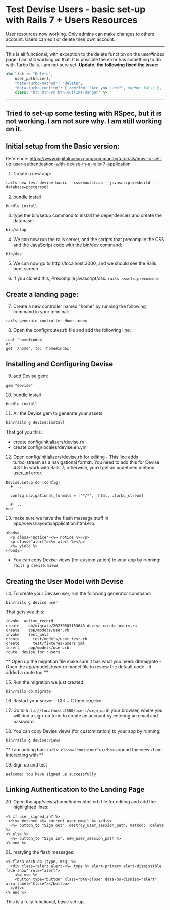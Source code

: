 # Test Devise Users - basic set-up with Rails 7 + Users Resources

User resources now working. Only admins can make changes to others account. Users can edit or delete their own account.

---

This is all functional, with exception to the delete function on the user#index page. I am still working on that. It is possible the error has something to do with Turbo Rails. I am not sure yet.
<b>Update, the following fixed the issue:</b>
```Ruby
<%= link_to "Delete", 
    user_path(user), 
    "data-turbo-method": "delete",
    "data-turbo-confirm": { confirm: "Are you sure?", turbo: false }, 
    class: "btn btn-sm btn-outline-danger" %>
```

---

## Tried to set-up some testing with RSpec, but it is not working. I am not sure why. I am still working on it.


## Initial setup from the Basic version:

Reference: https://www.digitalocean.com/community/tutorials/how-to-set-up-user-authentication-with-devise-in-a-rails-7-application

1. Create a new app:
```
rails new test-devise-basic --css=bootstrap --javascript=esbuild --database=postgresql
```

2. bundle install
```
bundle install
```

3. type the bin/setup command to install the dependencies and create the database:
```
bin/setup
```

4. We can now run the rails server, and the scripts that precompile the CSS and the JavaScript code with the bin/dev command:
```
bin/dev
```

5. We can now go to http://localhost:3000, and we should see the Rails boot screen.

6. If you cloned this, Precompile javascript/css: ```rails assets:precompile```

## Create a landing page:

7. Create a new controller named "home" by running the following command in your terminal:
```
rails generate controller Home index
```

8. Open the config/routes.rb file and add the following line:
```
root 'home#index'
or
get '/home', to: 'home#index'
```
## Installing and Configuring Devise

9. add Devise gem:
```
gem "devise"
```

10. bundle install
```
bundle install
```

11. All the Devise gem to generate your assets:
```
bin/rails g devise:install
```
That got you this:<br>
* create  config/initializers/devise.rb
* create  config/locales/devise.en.yml

12. Open config/initializers/devise.rb for editing - This line adds turbo_stream as a navigational format. You need to add this for Devise 4.8.1 to work with Rails 7; otherwise, you’d get an undefined method user_url error.
```
Devise.setup do |config|
  # ...

  config.navigational_formats = ['*/*', :html, :turbo_stream]

  # ...
end
```

13. make sure we have the flash message stuff in app/views/layouts/application.html.erb:
```
<body>
  <p class="notice"><%= notice %></p> 
  <p class="alert"><%= alert %></p> 
  <%= yield %>
</body>
```
* You can copy Devise views (for customization) to your app by running: ```rails g devise:views```

## Creating the User Model with Devise

14. To create your Devise user, run the following generator command:
```
bin/rails g devise user
```
That gets you this:
```
invoke  active_record
create    db/migrate/20230503153643_devise_create_users.rb
create    app/models/user.rb
invoke    test_unit
create      test/models/user_test.rb
create      test/fixtures/users.yml
insert    app/models/user.rb
route  devise_for :users
```
** Open up the migration file make sure it has what you need: db/migrate - Open the app/models/user.rb model file to review the default code - it added a route too **

15. Run the migration we just created:
```
bin/rails db:migrate
```

16. Restart your server - Ctrl + C then ```bin/dev```

17. Go to ```http://localhost:3000/users/sign_up``` in your browser, where you will find a sign-up form to create an account by entering an email and password.

18. You can copy Devise views (for customization) to your app by running:
```
bin/rails g devise:views
```
** I am adding basic ```<div class="container"></div>``` around the views I am interacting with **

19. Sign up and test
```
Welcome! You have signed up successfully.
```

## Linking Authentication to the Landing Page

20. Open the app/views/home/index.html.erb file for editing and add the highlighted lines:
```
<% if user_signed_in? %> 
 <div> Welcome <%= current_user.email %> </div> 
  <%= button_to "Sign out", destroy_user_session_path, method: :delete %> 
<% else %>
  <%= button_to "Sign in", new_user_session_path %> 
<% end %>
```

21. restyling the flash messages:
```
<% flash.each do |type, msg| %>
  <div class="alert alert-<%= type %> alert-primary alert-dismissible fade show" role="alert">
    <%= msg %>
    <button type="button" class="btn-close" data-bs-dismiss="alert" aria-label="Close"></button>
  </div>
<% end %>
```

This is a fully functional, basic set-up.







